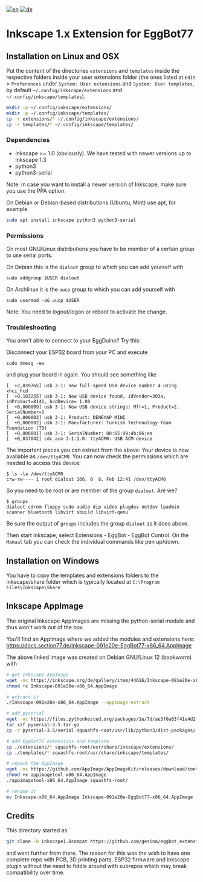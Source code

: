 [![en](https://img.shields.io/badge/lang-en-red.svg)](https://github.com/section77/eggbot77/blob/main/inkscape_1.x_extension/README.en.md)
[![de](https://img.shields.io/badge/lang-de-blue.svg)](https://github.com/section77/eggbot77/blob/main/inkscape_1.x_extension/README.md)

# Inkscape 1.x Extension for EggBot77

## Installation on Linux and OSX
Put the content of the directories `extensions` and `templates` inside the respective folders inside your user extensions folder (the ones listed at `Edit` > `Preferences` under `System: User extensions` and `System: User templates`, by default `~/.config/inkscape/extensions` and `~/.config/inkscape/templates`).

```bash
mkdir -p ~/.config/inkscape/extensions/
mkdir -p ~/.config/inkscape/templates/
cp -r extensions/* ~/.config/inkscape/extensions/
cp -r templates/* ~/.config/inkscape/templates/
```

### Dependencies

- Inkscape >= 1.0 (obviously). We have tested with newer versions up to Inkscape 1.3
- python3
- python3-serial

Note: in case you want to install a newer version of Inkscape, make sure you use the PPA option.

On Debian or Debian-based distributions (Ubuntu, Mint) use apt, for example
```bash
sudo apt install inkscape python3 python3-serial
```
### Permissions

On most GNU/Linux distributions you have to be member of a certain group to use serial ports.

On Debian this is the `dialout` group to which you can add yourself with
```
sudo addgroup $USER dialout
```

On Archlinux it is the `uucp` group to which you can add yourself with
```
sudo usermod -aG uucp $USER
```

Note: You need to logout/logon or reboot to activate the change.

### Troubleshooting

You aren't able to connect to your EggDuino? Try this:

Disconnect your ESP32 board from your PC and execute
```
sudo dmesg -ew
```
and plug your board in again. You should see something like
```
[  +2,039765] usb 3-1: new full-speed USB device number 4 using xhci_hcd
[  +0,183255] usb 3-1: New USB device found, idVendor=303a, idProduct=8141, bcdDevice= 1.00
[  +0,000009] usb 3-1: New USB device strings: Mfr=1, Product=2, SerialNumber=3
[  +0,000003] usb 3-1: Product: DENEYAP MINI
[  +0,000002] usb 3-1: Manufacturer: Turkish Technnology Team Foundation (T3)
[  +0,000001] usb 3-1: SerialNumber: 80:65:99:4b:06:ea
[  +0,037042] cdc_acm 3-1:1.0: ttyACM0: USB ACM device
```

The important pieces you can extract from the above: Your device is now available as `/dev/ttyACM0`. You can now check the permissions which are needed to access this device:

```
$ ls -la /dev/ttyACM0
crw-rw---- 1 root dialout 166, 0  8. Feb 12:41 /dev/ttyACM0
```

So you need to be root or are member of the group `dialout`. Are we?
```
$ groups
dialout cdrom floppy sudo audio dip video plugdev netdev lpadmin scanner bluetooth libvirt sbuild libvirt-qemu
```

Be sure the output of `groups` includes the group `dialout` as it does above.

Then start inkscape, select Extensions - EggBot - EggBot Control. On the `Manual` tab you can check the individual commands like pen up/down.

## Installation on Windows
You have to copy the templates and extensions folders to the inkscape/share folder which is typically located at `C:\Program Files\Inkscape\Share`

## Inkscape AppImage

The original Inkscape AppImages are missing the python-serial module and thus won't work out of the box.

You'll find an AppImage where we added the modules and extensions here: https://docs.section77.de/Inkscape-091e20e-EggBot77-x86_64.AppImage

The above linked image was created on Debian GNU/Linux 12 (bookworm) with

```bash
# get Inkscape AppImage
wget -nc https://inkscape.org/de/gallery/item/44616/Inkscape-091e20e-x86_64.AppImage
chmod +x Inkscape-091e20e-x86_64.AppImage

# extract it
./Inkscape-091e20e-x86_64.AppImage --appimage-extract

# add pyserial
wget -nc https://files.pythonhosted.org/packages/1e/7d/ae3f0a63f41e4d2f6cb66a5b57197850f919f59e558159a4dd3a818f5082/pyserial-3.5.tar.gz
tar xzf pyserial-3.5.tar.gz
cp -r pyserial-3.5/serial squashfs-root/usr/lib/python3/dist-packages/

# add EggBot77 extensions and template
cp ./extensions/* squashfs-root/usr/share/inkscape/extensions/
cp ./templates/* squashfs-root/usr/share/inkscape/templates/

# repack the AppImage
wget -nc https://github.com/AppImage/AppImageKit/releases/download/continuous/appimagetool-x86_64.AppImage
chmod +x appimagetool-x86_64.AppImage
./appimagetool-x86_64.AppImage squashfs-root/

# rename it
mv Inkscape-x86_64.AppImage Inkscape-091e20e-EggBot77-x86_64.AppImage
```

## Credits

This directory started as
```bash
git clone -b inkscape1.0compat https://github.com/gesina/eggbot_extension.git
```

and went further from there. The reason for this was the wish to have one complete repo with PCB, 3D printing parts, ESP32 firmware and inkscape plugin without the need to fiddle around with subrepos which may break compatibility over time.
